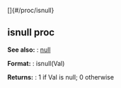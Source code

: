 []{#/proc/isnull}
  ## isnull proc
  **See also:**
  :   [null](ref/DM/null)
  <!-- -->
  **Format:**
  :   isnull(Val)
  <!-- -->
  **Returns:**
  :   1 if Val is null; 0 otherwise